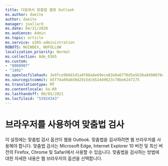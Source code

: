 ```yaml
---
title: 다음에서 맞춤법 웹용 Outlook
ms.author: daeite
author: daeite
manager: joallard
ms.date: 04/21/2020
ms.audience: Admin
ms.topic: article
ms.service: o365-administration
ROBOTS: NOINDEX, NOFOLLOW
localization_priority: Normal
ms.collection: Adm_O365
ms.custom:
- "8000007"
- "1992"
ms.openlocfilehash: 3e9fce9b0d1d1a8f88a8e69ece83e8a6776d5a5b36a8490676e274b23741052f
ms.sourcegitcommit: b5f7da89a650d2915dc652449623c78be6247175
ms.translationtype: MT
ms.contentlocale: ko-KR
ms.lasthandoff: 08/05/2021
ms.locfileid: "53924343"
---
```

# <a name="use-your-browser-to-check-spelling"></a>브라우저를 사용하여 맞춤법 검사

이 설정에는 맞춤법 검사 옵션이 웹용 Outlook. 맞춤법을 검사하려면 웹 브라우저를 사용해야 합니다. 맞춤법 검사는 Microsoft Edge, Internet Explorer 10 버전 및 최신 버전의 Firefox, Chrome 및 Safari에서 사용할 수 있습니다. 맞춤법을 검사하는 방법에 대한 자세한 내용은 웹 브라우저의 옵션을 선택합니다.
